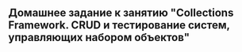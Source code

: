 ## Домашнее задание к занятию "Collections Framework. CRUD и тестирование систем, управляющих набором объектов"

